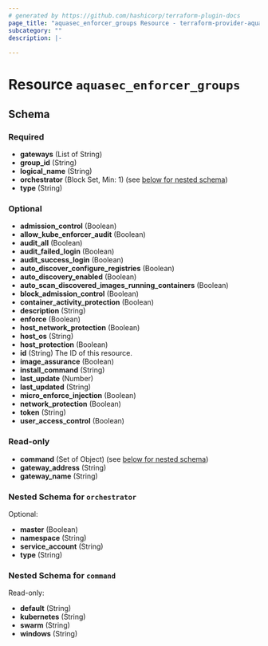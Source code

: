 ```yaml
---
# generated by https://github.com/hashicorp/terraform-plugin-docs
page_title: "aquasec_enforcer_groups Resource - terraform-provider-aquasec"
subcategory: ""
description: |-
  
---
```


# Resource `aquasec_enforcer_groups`





<!-- schema generated by tfplugindocs -->
## Schema

### Required

- **gateways** (List of String)
- **group_id** (String)
- **logical_name** (String)
- **orchestrator** (Block Set, Min: 1) (see [below for nested schema](#nestedblock--orchestrator))
- **type** (String)

### Optional

- **admission_control** (Boolean)
- **allow_kube_enforcer_audit** (Boolean)
- **audit_all** (Boolean)
- **audit_failed_login** (Boolean)
- **audit_success_login** (Boolean)
- **auto_discover_configure_registries** (Boolean)
- **auto_discovery_enabled** (Boolean)
- **auto_scan_discovered_images_running_containers** (Boolean)
- **block_admission_control** (Boolean)
- **container_activity_protection** (Boolean)
- **description** (String)
- **enforce** (Boolean)
- **host_network_protection** (Boolean)
- **host_os** (String)
- **host_protection** (Boolean)
- **id** (String) The ID of this resource.
- **image_assurance** (Boolean)
- **install_command** (String)
- **last_update** (Number)
- **last_updated** (String)
- **micro_enforce_injection** (Boolean)
- **network_protection** (Boolean)
- **token** (String)
- **user_access_control** (Boolean)

### Read-only

- **command** (Set of Object) (see [below for nested schema](#nestedatt--command))
- **gateway_address** (String)
- **gateway_name** (String)

<a id="nestedblock--orchestrator"></a>
### Nested Schema for `orchestrator`

Optional:

- **master** (Boolean)
- **namespace** (String)
- **service_account** (String)
- **type** (String)


<a id="nestedatt--command"></a>
### Nested Schema for `command`

Read-only:

- **default** (String)
- **kubernetes** (String)
- **swarm** (String)
- **windows** (String)



